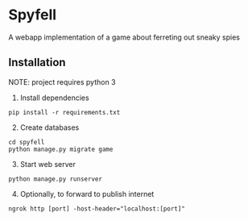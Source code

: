 # Spyfell
A webapp implementation of a game about ferreting out sneaky spies
## Installation
NOTE:  project requires python 3

1.  Install dependencies
```
pip install -r requirements.txt
```
2.  Create databases
```
cd spyfell
python manage.py migrate game
```
3.  Start web server
```
python manage.py runserver
```
4.  Optionally, to forward to publish internet
```
ngrok http [port] -host-header="localhost:[port]"
```